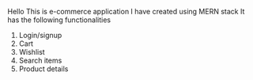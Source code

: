 Hello 
This is e-commerce application I have created using MERN stack
It has the following functionalities
1. Login/signup
2. Cart
3. Wishlist
4. Search items
6. Product details

